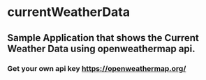 # currentWeatherData

## Sample Application that shows the Current Weather Data using openweathermap api.

### Get your own api key https://openweathermap.org/


